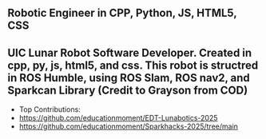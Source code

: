 ## Robotic Engineer in CPP, Python, JS, HTML5, CSS

## UIC Lunar Robot Software Developer. Created in cpp, py, js, html5, and css. This robot is structred in ROS Humble, using ROS Slam, ROS nav2, and Sparkcan Library (Credit to Grayson from COD)
- Top Contributions:
- https://github.com/educationmoment/EDT-Lunabotics-2025
- https://github.com/educationmoment/Sparkhacks-2025/tree/main
